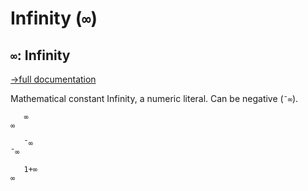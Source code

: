 # Infinity (`∞`)

## `∞`: Infinity
[→full documentation](https://mlochbaum.github.io/BQN/doc/token.html#numbers)

Mathematical constant Infinity, a numeric literal. Can be negative (`¯∞`).


```bqn
   ∞
∞

   ¯∞
¯∞

   1+∞
∞
```
